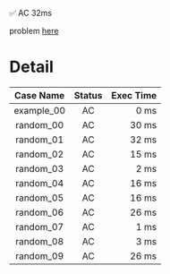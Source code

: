 ✅  AC  32ms

problem [here](https://judge.yosupo.jp/problem/unionfind)

# Detail

| Case Name | Status | Exec Time |
|:---------:|:------:|---------:|
| example_00 | AC | 0 ms |
| random_00 | AC | 30 ms |
| random_01 | AC | 32 ms |
| random_02 | AC | 15 ms |
| random_03 | AC | 2 ms |
| random_04 | AC | 16 ms |
| random_05 | AC | 16 ms |
| random_06 | AC | 26 ms |
| random_07 | AC | 1 ms |
| random_08 | AC | 3 ms |
| random_09 | AC | 26 ms |


